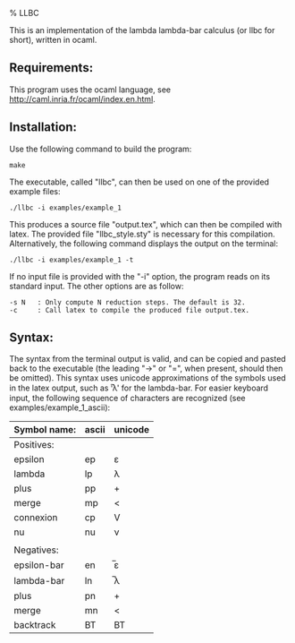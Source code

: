 % LLBC

This is an implementation of the lambda lambda-bar calculus (or llbc for short), written in ocaml.

## Requirements:

This program uses the ocaml language, see http://caml.inria.fr/ocaml/index.en.html.


## Installation:

Use the following command to build the program:

    make

The executable, called "llbc", can then be used on one of the provided example files:

    ./llbc -i examples/example_1

This produces a source file "output.tex", which can then be compiled with latex. The provided file "llbc_style.sty" is necessary for this compilation.  Alternatively, the following command displays the output on the terminal:

    ./llbc -i examples/example_1 -t

If no input file is provided with the "-i" option, the program reads on its standard input. The other options are as follow:

    -s N   : Only compute N reduction steps. The default is 32.
    -c     : Call latex to compile the produced file output.tex.


## Syntax:

The syntax from the terminal output is valid, and can be copied and pasted back to the executable (the leading "->" or "=", when present, should then be omitted). This syntax uses unicode approximations of the symbols used in the latex output, such as '̅λ' for the lambda-bar. For easier keyboard input, the following sequence of characters are recognized (see examples/example_1_ascii):

| Symbol name: | ascii | unicode |
|--------------|-------|---------|
| Positives:   |       |         |
| epsilon      | ep    | ε       |
| lambda       | lp    | λ       |
| plus         | pp    | +       |
| merge        | mp    | <       |
| connexion    | cp    | V       |
| nu           | nu    | ν       |
|              |       |         |
| Negatives:   |       |         |
| epsilon-bar  | en    | ̅ε       |
| lambda-bar   | ln    | ̅λ       |
| plus         | pn    | +       |
| merge        | mn    | <       |
| backtrack    | BT    | BT      |


